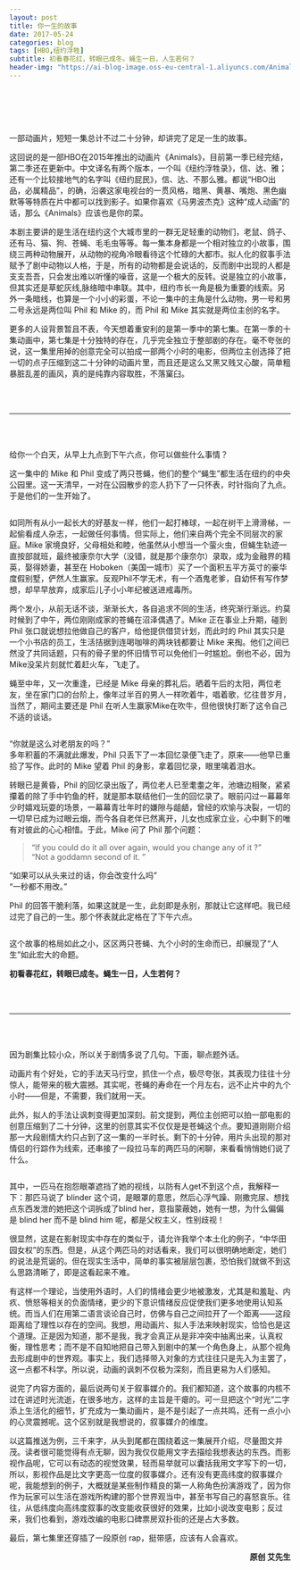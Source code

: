 ```yaml
---
layout: post
title: 你一生的故事
date: 2017-05-24
categories: blog
tags: [HBO,纽约浮牲]
subtitle: 初看春花红，转眼已成冬。蝇生一日，人生若何？
header-img: "https://ai-blog-image.oss-eu-central-1.aliyuncs.com/Animals/%E5%A5%A5%E8%B5%9B2.jpg"
---
```


<br><br><br>

<div align="center"><img src="https://ai-blog-image.oss-eu-central-1.aliyuncs.com/Animals/CentralPark.jpeg" alt="" /></div>

一部动画片，短短一集总计不过二十分钟，却讲完了足足一生的故事。

这回说的是一部HBO在2015年推出的动画片《Animals》，目前第一季已经完结，第二季还在更新中。中文译名有两个版本，一个叫《纽约浮牲录》，信、达、雅；还有一个比较接地气的名字叫《纽约屁民》，信、达、不那么雅。都说“HBO出品，必属精品”，的确，沿袭这家电视台的一贯风格，暗黑、黄暴、嘴炮、黑色幽默等等特质在片中都可以找到影子。如果你喜欢《马男波杰克》这种“成人动画”的话，那么《Animals》应该也是你的菜。

本剧主要讲的是生活在纽约这个大城市里的一群无足轻重的动物们，老鼠、鸽子、还有马、猫、狗、苍蝇、毛毛虫等等。每一集本身都是一个相对独立的小故事，围绕三两种动物展开，从动物的视角冷眼看待这个忙碌的大都市。拟人化的叙事手法赋予了剧中动物以人格，于是，所有的动物都是会说话的，反而剧中出现的人都是支支吾吾，只会发出难以听懂的噪音，这是一个极大的反转。说是独立的小故事，但其实还是草蛇灰线,脉络暗中串联。其中，纽约市长一角是极为重要的线索。另外一条暗线，也算是一个小小的彩蛋，不论一集中的主角是什么动物，男一号和男二号永远是两位叫 Phil 和 Mike 的，而 Phil 和 Mike 其实就是两位主创的名字。

更多的人设背景暂且不表，今天想着重安利的是第一季中的第七集。在第一季的十集动画中，第七集是十分独特的存在，几乎完全独立于整部剧的存在。毫不夸张的说，这一集里用掉的创意完全可以拍成一部两个小时的电影，但两位主创选择了把一切的点子压缩到这二十分钟的动画片里，而且还是这么又黑又贱又心酸，简单粗暴脏乱差的画风，真的是纯靠内容取胜，不落窠臼。

<br><br>

---

<br><br>

给你一个白天，从早上九点到下午六点，你可以做些什么事情？

这一集中的 Mike 和 Phil 变成了两只苍蝇，他们的整个“蝇生”都生活在纽约的中央公园里。这一天清早，一对在公园散步的恋人扔下了一只怀表，时针指向了九点。于是他们的一生开始了。

<div align="center"><img src="https://ai-blog-image.oss-eu-central-1.aliyuncs.com/Animals/Begin_of_Everthing.jpeg" alt="" /></div>

如同所有从小一起长大的好基友一样，他们一起打棒球，一起在树干上滑滑梯，一起偷看成人杂志，一起做任何事情。但实际上，他们来自两个完全不同层次的家庭。Mike 家境良好，父母相处和睦，他虽然从小想当一个萤火虫，但蝇生轨迹一直按部就班，最终被康奈尔大学（没错，就是那个康奈尔）录取，成为金融界的精英，娶得娇妻，甚至在 Hoboken（美国一城市）买了一个面积五平方英寸的豪华度假别墅，俨然人生赢家。反观Phil不学无术，有一个酒鬼老爹，自幼怀有写作梦想，却早早放弃，成家后儿子小小年纪被送进戒毒所。

两个发小，从前无话不谈，渐渐长大，各自追求不同的生活，终究渐行渐远。约莫时候到了中午，两位刚刚成家的苍蝇在沼泽偶遇了。Mike 正在事业上升期，碰到 Phil 张口就说想拉他做自己的客户，给他提供借贷计划，而此时的 Phil 其实只是一个小书店的员工，生活拮据到连喝咖啡的两块钱都要让 Mike 来掏。他们之间已然没了共同话题，只有的骨子里的怀旧情节可以免他们一时尴尬。倒也不必，因为Mike没呆片刻就忙着赶火车，飞走了。

蝇至中年，又一次重逢，已经是 Mike 母亲的葬礼后。晒着午后的太阳，两位老友，坐在家门口的台阶上，像年过半百的男人一样吹着牛，唱着歌，忆往昔岁月，当然了，期间主要还是 Phil 在听人生赢家Mike在吹牛，但他很快打断了这令自己不适的谈话。

<div align="center"><img src="https://ai-blog-image.oss-eu-central-1.aliyuncs.com/Animals/IsThisAll.jpeg" alt="" /></div>

“你就是这么对老朋友的吗？”<br>
多年积蓄的不满就此爆发，Phil 只丢下了一本回忆录便飞走了，原来——他早已重拾了写作。此时的 Mike 望着 Phil 的身影，拿着回忆录，眼里噙着泪水。

转眼已是黄昏，Phil 的回忆录出版了，两位老人已至耄耋之年，池塘边相聚，紧紧攥着的除了手中钓鱼的杆，就是那本联结他们一生的回忆录了。眼前闪过一幕幕年少时嬉戏玩耍的场景，一幕幕青壮年时的嫌隙与龃龉，曾经的欢愉与决裂，一切的一切早已成为过眼云烟，而今各自老伴已然离开，儿女也成家立业，心中剩下的唯有对彼此的心心相惜。于此，Mike 问了 Phil 那个问题：

<blockquote>
“If you could do it all over again, would you change any of it ?”<br>
“Not a goddamn second of it. ”<br>
</blockquote>
“如果可以从头来过的话，你会改变什么吗”<br>
“一秒都不用改。”<br>

Phil 的回答干脆利落，如果这就是一生，此刻即是永别，那就让它这样吧。我已经过完了自己的一生。那个怀表就此定格在了下午六点。

<div align="center"><img src="https://ai-blog-image.oss-eu-central-1.aliyuncs.com/Animals/End_of_Everything.jpeg" alt="" /></div>

这个故事的格局如此之小，区区两只苍蝇、九个小时的生命而已，却展现了“人生”如此宏大的命题。

<b>初看春花红，转眼已成冬。蝇生一日，人生若何？</b>

<br>
<br>

---

<br>
<br>

因为剧集比较小众，所以关于剧情多说了几句。下面，聊点题外话。

动画片有个好处，它的手法天马行空，抓住一个点，极尽夸张，其表现力往往十分惊人，能带来的极大震撼。其实呢，苍蝇的寿命在一个月左右，远不止片中的九个小时——但是，不需要，我们就用一天。

此外，拟人的手法让讽刺变得更加深刻。前文提到，两位主创把可以拍一部电影的创意压缩到了二十分钟，这里的创意其实不仅仅是是苍蝇这个点。要知道刚刚介绍那一大段剧情大约只占到了这一集的一半时长。剩下的十分钟，用片头出现的那对情侣的行踪作为线索，还串接了一段拉马车的两匹马的闲聊，来看看悄悄她们说了什么。</div>

<div align="center"><img src="https://ai-blog-image.oss-eu-central-1.aliyuncs.com/Animals/BlindHer.jpeg" alt="" /></div>
<div align="center"><img src="https://ai-blog-image.oss-eu-central-1.aliyuncs.com/Animals/PatriarchalBullshi.jpeg" alt="" /></div>

其中，一匹马在抱怨眼罩遮挡了她的视线，以防有人get不到这个点，我解释一下：那匹马说了 blinder 这个词，是眼罩的意思，然后心浮气躁、刚撒完尿、想找点东西发泄的她把这个词拆成了blind her，意指蒙蔽她，她有一想，为什么偏偏是 blind her 而不是 blind him 呢，都是父权主义，性别歧视！

很显然，这是在影射现实中存在的类似于，请允许我举个本土化的例子，“中华田园女权”的东西。但是，从这个两匹马的对话看来，我们可以很明确地断定，她们的说法是荒诞的。但在现实生活中，简单的事实被层层包裹，恐怕我们就做不到这么思路清晰了，即是这看起来不难。

有这样一个理论，当使用外语时，人们的情绪会更少地被激发，尤其是和羞耻、内疚、愤怒等相关的负面情绪，更少的下意识情绪反应促使我们更多地使用认知系统。而当人们在用第二语言谈论自己时，仿佛与自己之间拉开了一个距离——这段距离给了理性以存在的空间。我想，用动画片、拟人手法来映射现实，恰恰也是这个道理。正是因为知道，那不是我，我才会真正从是非冲突中抽离出来，认真权衡，理性思考；而不是不自知地把自己带入到剧中的某一个角色身上，从那个视角去形成剧中的世界观。事实上，我们选择带入对象的方式往往只是先入为主罢了，这一点都不科学。所以说，动画的讽刺不仅极为深刻，而且更易为人们感知。

说完了内容方面的，最后说两句关于叙事媒介的。我们都知道，这个故事的内核不过在讲述时光流逝，在很多地方，这样的主旨是干瘪的。可一旦把这个“时光”二字添上生活化的细节，扩充成为一集动画片，是不是引起了一点共鸣，还有一点小小的心灵震撼呢。这个区别就是我想说的，叙事媒介的维度。

以这篇推送为例，三千来字，从头到尾都在围绕着这一集展开介绍，尽量图文并茂。读者很可能觉得有点无聊，因为我仅仅能用文字去描绘我想表达的东西。而影视作品呢，它可以有动态的视觉效果，轻而易举就可以囊括我用文字写下的一切，所以，影视作品是比文字更高一位度的叙事媒介。还有没有更高纬度的叙事媒介呢，我能想到的例子，大概就是某些制作精良的第一人称角色扮演游戏了，因为你作为玩家可以生活在游戏所构建的那个世界观当中，甚至书写自己的喜怒哀乐。往往，从低纬度向高纬度叙事的改变能收获很好的效果，比如小说改变电影；反过来，我们也看到，游戏改编的电影口碑票房双扑街的还是占大多数。

最后，第七集里还穿插了一段原创 rap，挺带感，应该有人会喜欢。
<div align="right"><b>原创 艾先生</b></div>

